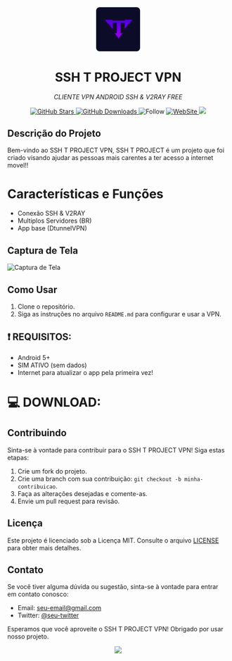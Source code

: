 <div align="center">
  <img src="favicon.ico" alt="Logo do SSH T PROJECT VPN" width="100">
</div>

<h1 align="center">SSH T PROJECT VPN</h1>
<p align="center"><i>CLIENTE VPN ANDROID SSH & V2RAY FREE</i></p>

<div align="center">
  <a href="https://github.com/TelksBr/SSH_T_PROJECT_PAGE/stargazers">
    <img src="https://img.shields.io/github/stars/TelksBr/SSH_T_PROJECT_PAGE.svg?style=for-the-badge" alt="GitHub Stars">
  </a>
  <a href="https://github.com/TelksBr/SSH_T_PROJECT_PAGE/releases">
    <img src="https://img.shields.io/github/downloads/TelksBr/SSH_T_PROJECT_PAGE/total.svg?style=for-the-badge" alt="GitHub Downloads">
  </a>
  <a>
    <img src="https://img.shields.io/github/followers/TelksBr.svg?style=social&label=Follow&maxAge=2592000" alt="Follow">
  </a>
    <a href= "https://sshtproject.com">
    <img src="https://img.shields.io/website-up-down-green-red/http/sshtproject.com" alt="WebSite">
  </a>
  </a>
    <a>
    <img src="https://img.shields.io/badge/Maintained%3F-yes-green.svg">
  </a>
</div>

## Descrição do Projeto

Bem-vindo ao SSH T PROJECT VPN, SSH T PROJECT é um projeto que foi criado visando ajudar as pessoas mais carentes a ter acesso a internet movel!!

# Características e Funções

- Conexão SSH & V2RAY
- Multiplos Servidores (BR)
- App base (DtunnelVPN)

## Captura de Tela

![Captura de Tela](https://play-lh.googleusercontent.com/eKYClqWc3sPE_ZCodH-4SZTIaDIpzQrxZJYIi3Z6mHRm_wNqvoxRUbCs_rBBeDMJjg=w5120-h2880-rw)

## Como Usar

1. Clone o repositório.
2. Siga as instruções no arquivo `README.md` para configurar e usar a VPN.



## :heavy_exclamation_mark: REQUISITOS:

* Android 5+
* SIM ATIVO (sem dados)
* Internet para atualizar o app pela primeira vez!


# 💻 DOWNLOAD:



## Contribuindo

Sinta-se à vontade para contribuir para o SSH T PROJECT VPN! Siga estas etapas:

1. Crie um fork do projeto.
2. Crie uma branch com sua contribuição: `git checkout -b minha-contribuicao`.
3. Faça as alterações desejadas e comente-as.
4. Envie um pull request para revisão.

## Licença

Este projeto é licenciado sob a Licença MIT. Consulte o arquivo [LICENSE](LICENSE) para obter mais detalhes.

## Contato

Se você tiver alguma dúvida ou sugestão, sinta-se à vontade para entrar em contato conosco:

- Email: seu-email@gmail.com
- Twitter: [@seu-twitter](https://twitter.com/seu-twitter)

Esperamos que você aproveite o SSH T PROJECT VPN! Obrigado por usar nosso projeto.

<div align="center">
  <a>
    <img src="https://starchart.cc/TelksBr/SSH_T_PROJECT_PAGE.svg">
  </a>
</div >
